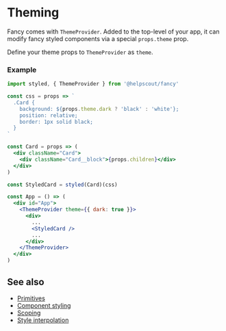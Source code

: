 # Theming

Fancy comes with `ThemeProvider`. Added to the top-level of your app, it can modify fancy styled components via a special `props.theme` prop.

Define your theme props to `ThemeProvider` as `theme`.

### Example

```jsx
import styled, { ThemeProvider } from '@helpscout/fancy'

const css = props => `
  .Card {
    background: ${props.theme.dark ? 'black' : 'white'};
    position: relative;
    border: 1px solid black;
  }
`

const Card = props => (
  <div className="Card">
    <div className="Card__block">{props.children}</div>
  </div>
)

const StyledCard = styled(Card)(css)

const App = () => (
  <div id="App">
    <ThemeProvider theme={{ dark: true }}>
      <div>
        ...
        <StyledCard />
        ...
      </div>
    </ThemeProvider>
  </div>
)
```

## See also

- [Primitives](./primitives.md)
- [Component styling](./component-styling.md)
- [Scoping](./scoping.md)
- [Style interpolation](./style-interpolation.md)
